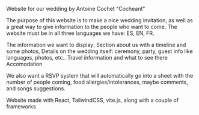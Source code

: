 Website for our wedding 
by Antoine Cochet "Cocheant"

The purpose of this website is to make a nice wedding invitation, as well as a great way to give information to the people who want to come. 
The website must be in all three languages we have: ES, EN, FR. 

The information we want to display: 
  Section about us with a timeline and some photos, 
  Details on the wedding itself: ceremony, party, guest info like languages, photos, etc..
  Travel information and what to see there
  Accomodation
  

We also want a RSVP system that will automatically go into a sheet with the number of people coming, food allergies/intolerances, maybe comments, and songs suggestions. 

Website made with React, TailwindCSS, vite.js, along with a couple of frameworks
